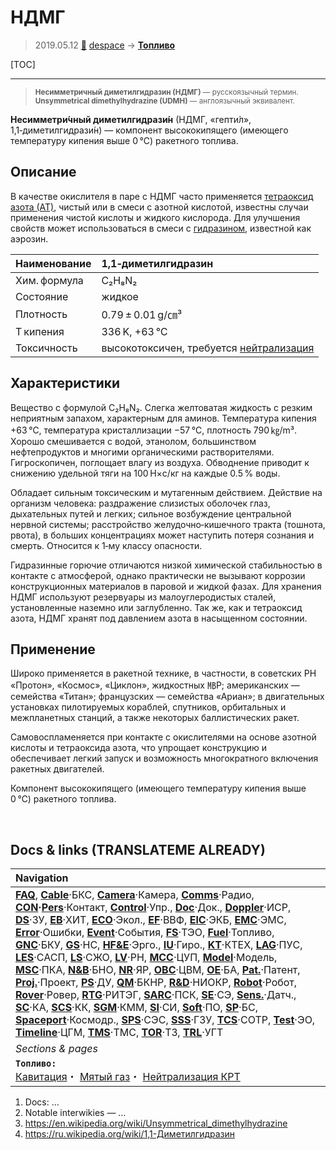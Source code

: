 # НДМГ
> 2019.05.12 [🚀](../index/index.md) [despace](index.md) → **[Топливо](fuel.md)**

[TOC]

---

> <small>**Несимметричный диметилгидразин (НДМГ)** — русскоязычный термин. **Unsymmetrical dimethylhydrazine (UDMH)** — англоязычный эквивалент.</small>

**Несимметри́чный диметилгидрази́н** (НДМГ, «гепти́л», 1,1‑диметилгидрази́н) — компонент высококипящего (имеющего температуру кипения выше 0 ℃) ракетного топлива.



## Описание
В качестве окислителя в паре с НДМГ часто применяется [тетраоксид азота (АТ)](at_plus.md), чистый или в смеси с азотной кислотой, известны случаи применения чистой кислоты и жидкого кислорода. Для улучшения свойств может использоваться в смеси с [гидразином](гидразин.md), известной как аэрозин.

|Наименование|1,1‑диметилгидразин|
|:--|:--|
|Хим. формула|C₂H₈N₂|
|Состояние|жидкое|
|Плотность|0.79 ± 0.01 g/㎝³|
|T кипения|336 K, +63 ℃|
|Токсичность|высокотоксичен, требуется [нейтрализация](нейтрализация_крт.md)|



## Характеристики
Вещество с формулой C₂H₈N₂. Слегка желтоватая жидкость с резким неприятным запахом, характерным для аминов. Температура кипения +63 ℃, температура кристаллизации −57 ℃, плотность 790 ㎏/m³. Хорошо смешивается с водой, этанолом, большинством нефтепродуктов и многими органическими растворителями. Гигроскопичен, поглощает влагу из воздуха. Обводнение приводит к снижению удельной тяги на 100 Н×с/кг на каждые 0.5 % воды.

Обладает сильным токсическим и мутагенным действием. Действие на организм человека: раздражение слизистых оболочек глаз, дыхательных путей и легких; сильное возбуждение центральной нервной системы; расстройство желудочно‑кишечного тракта (тошнота, рвота), в больших концентрациях может наступить потеря сознания и смерть. Относится к 1‑му классу опасности.

Гидразинные горючие отличаются низкой химической стабильностью в контакте с атмосферой, однако практически не вызывают коррозии конструкционных материалов в паровой и жидкой фазах. Для хранения НДМГ используют резервуары из малоуглеродистых сталей, установленные наземно или заглубленно. Так же, как и тетраоксид азота, НДМГ хранят под давлением азота в насыщенном состоянии.



## Применение
Широко применяется в ракетной технике, в частности, в советских РН «Протон», «Космос», «Циклон», жидкостных ㎆Р; американских — семейства «Титан»; французских — семейства «Ариан»; в двигательных установках пилотируемых кораблей, спутников, орбитальных и межпланетных станций, а также некоторых баллистических ракет.

Самовоспламеняется при контакте с окислителями на основе азотной кислоты и тетраоксида азота, что упрощает конструкцию и обеспечивает легкий запуск и возможность многократного включения ракетных двигателей.

Компонент высококипящего (имеющего температуру кипения выше 0 ℃) ракетного топлива.



<p style="page-break-after:always"> </p>

## Docs & links (TRANSLATEME ALREADY)
|Navigation|
|:--|
|**[FAQ](faq.md)**, **[Cable](cable.md)**·БКС, **[Camera](cam.md)**·Камера, **[Comms](comms.md)**·Радио, **[CON](contact.md)·[Pers](person.md)**·Контакт, **[Control](control.md)**·Упр., **[Doc](doc.md)**·Док., **[Doppler](doppler.md)**·ИСР, **[DS](ds.md)**·ЗУ, **[EB](eb.md)**·ХИТ, **[ECO](ecology.md)**·Экол., **[EF](ef.md)**·ВВФ, **[ElC](elc.md)**·ЭКБ, **[EMC](emc.md)**·ЭМС, **[Error](error.md)**·Ошибки, **[Event](event.md)**·События, **[FS](fs.md)**·ТЭО, **[Fuel](fuel.md)**·Топливо, **[GNC](gnc.md)**·БКУ, **[GS](scs.md)**·НС, **[HF&E](hfe.md)**·Эрго., **[IU](iu.md)**·Гиро., **[KT](kt.md)**·КТЕХ, **[LAG](lag.md)**·ПУC, **[LES](les.md)**·САСП, **[LS](ls.md)**·СЖО, **[LV](lv.md)**·РН, **[MCC](mcc.md)**·ЦУП, **[Model](model.md)**·Модель, **[MSC](sc.md)**·ПКА, **[N&B](nnb.md)**·БНО, **[NR](nr.md)**·ЯР, **[OBC](obc.md)**·ЦВМ, **[OE](oe.md)**·БА, **[Pat.](патент.md)**·Патент, **[Proj.](project.md)**·Проект, **[PS](ps.md)**·ДУ, **[QM](qm.md)**·БКНР, **[R&D](rnd.md)**·НИОКР, **[Robot](robotics.md)**·Робот, **[Rover](rover.md)**·Ровер, **[RTG](rtg.md)**·РИТЭГ, **[SARC](sarc.md)**·ПСК, **[SE](se.md)**·СЭ, **[Sens.](sensor.md)**·Датч., **[SC](sc.md)**·КА, **[SCS](scs.md)**·КК, **[SGM](sgm.md)**·КММ, **[SI](si.md)**·СИ, **[Soft](soft.md)**·ПО, **[SP](sp.md)**·БС, **[Spaceport](spaceport.md)**·Космодр., **[SPS](sps.md)**·СЭС, **[SSS](sss.md)**·ГЗУ, **[TCS](tcs.md)**·СОТР, **[Test](test.md)**·ЭО, **[Timeline](timeline.md)**·ЦГМ, **[TMS](tms.md)**·ТМС, **[TOR](tor.md)**·ТЗ, **[TRL](trl.md)**·УГТ|
|*Sections & pages*|
|**`Топливо:`**<br> [Кавитация](cavitation.md)・ [Мятый газ](exhsteam.md)・ [Нейтрализация КРТ](нейтрализация_крт.md)|

   1. Docs: …
   1. Notable interwikies — …
   1. <https://en.wikipedia.org/wiki/Unsymmetrical_dimethylhydrazine>
   1. <https://ru.wikipedia.org/wiki/1,1-Диметилгидразин>
